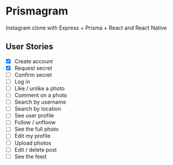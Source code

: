 # Prismagram
Instagram clone with Express + Prisma + React and React Native

## User Stories

- [x] Create account
- [x] Request secret
- [ ] Confirm secret
- [ ] Log in
- [ ] Like / unlike a photo
- [ ] Comment on a photo
- [ ] Search by username
- [ ] Search by location
- [ ] See user profile
- [ ] Follow / unfloow
- [ ] See the full photo
- [ ] Edit my profile
- [ ] Upload photos
- [ ] Edit / delete post
- [ ] See the feed